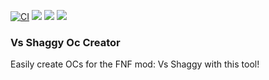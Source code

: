 [![CI](https://img.shields.io/github/actions/workflow/status/Vortex2Oblivion/Vs-Shaggy-Oc-Creator/main.yml?branch=dev&logo=github)](https://github.com/Vortex2Oblivion/Vs-Shaggy-Oc-Creator/actions?query=workflow%3ACI)
![](https://img.shields.io/github/repo-size/Vortex2Oblivion/Vs-Shaggy-Oc-Creator) ![](https://badgen.net/github/open-issues/Vortex2Oblivion/Vs-Shaggy-Oc-Creator) ![](https://badgen.net/badge/license/GPL-3.0/Vs-Shaggy-Oc-Creator)

### Vs Shaggy Oc Creator

Easily create OCs for the FNF mod: Vs Shaggy with this tool!